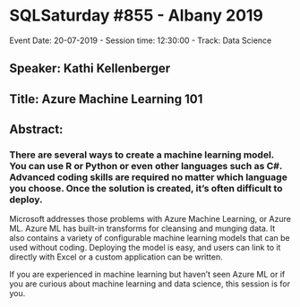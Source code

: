 # SQLSaturday #855 - Albany 2019
Event Date: 20-07-2019 - Session time: 12:30:00 - Track: Data Science
## Speaker: Kathi Kellenberger
## Title: Azure Machine Learning 101
## Abstract:
### There are several ways to create a machine learning model. You can use R or Python or even other languages such as C#. Advanced coding skills are required no matter which language you choose. Once the solution is created, it’s often difficult to deploy. 

Microsoft addresses those problems with Azure Machine Learning, or Azure ML. Azure ML has built-in transforms for cleansing and munging data. It also contains a variety of configurable machine learning models that can be used without coding. Deploying the model is easy, and users can link to it directly with Excel or a custom application can be written.

If you are experienced in machine learning but haven’t seen Azure ML or if you are curious about machine learning and data science, this session is for you.
